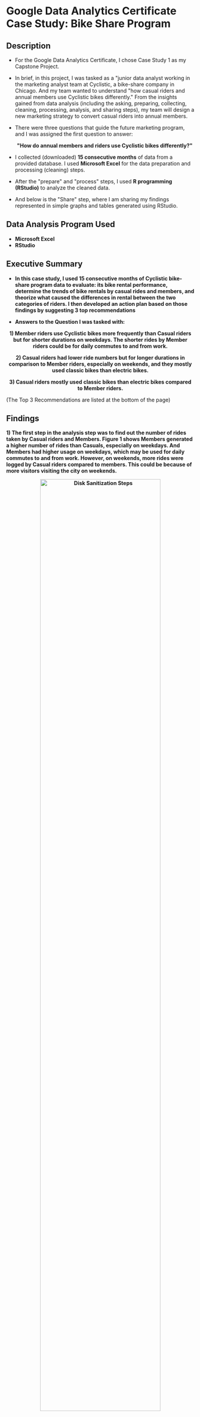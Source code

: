 <h1>Google Data Analytics Certificate Case Study: Bike Share Program</h1>

<h2>Description</h2>

- For the Google Data Analytics Certificate, I chose Case Study 1 as my Capstone Project. <br />
- In brief, in this project, I was tasked as a "junior data analyst working in the marketing analyst team at Cyclistic, a bike-share company in Chicago. And my team wanted to understand "how casual riders and annual members use Cyclistic bikes differently." From the insights gained from data analysis (including the asking, preparing, collecting, cleaning, processing, analysis, and sharing steps), my team will design a new marketing strategy to convert casual riders into annual members. <br />

- There were three questions that guide the future marketing program, and I was assigned the first question to answer:<br />
<b><p align="center">"How do annual members and riders use Cyclistic bikes differently?"</p></b>

- I collected (downloaded) <b>15 consecutive months</b> of data from a provided database. I used <b>Microsoft Excel</b> for the data preparation and processing (cleaning) steps.</b>

- After the "prepare" and "process" steps, I used <b>R programming (RStudio)</b> to analyze the cleaned data. </b>
- And below is the "Share" step, where I am sharing my findings represented in simple graphs and tables generated using RStudio. </b>
</b>


<h2>Data Analysis Program Used </h2>

- <b>Microsoft Excel</b>
- <b>RStudio</b>


<h2>Executive Summary</h2>

- <b>In this case study, I used 15 consecutive months of Cyclistic bike-share program data to evaluate: its bike rental performance, determine the trends of bike rentals by casual rides and members, and theorize what caused the differences in rental between the two categories of riders. I then developed an action plan based on those findings by suggesting 3 top recommendations</b>

- <b> Answers to the Question I was tasked with:
<p align="center">1) Member riders use Cyclistic bikes more frequently than Casual riders but for shorter durations on weekdays. The shorter rides by Member riders could be for daily commutes to and from work.
<p align="center">2) Casual riders had lower ride numbers but for longer durations in comparison to Member riders, especially on weekends, and they mostly used classic bikes than electric bikes.
<p align="center">3) Casual riders mostly used classic bikes than electric bikes compared to Member riders.</p></b>
(The Top 3 Recommendations are listed at the bottom of the page)


<h2>Findings</h2>


<b> 1) The first step in the analysis step was to find out the number of rides taken by Casual riders and Members. Figure 1 shows Members generated a higher number of rides than Casuals, especially on weekdays. And Members had higher usage on weekdays, which may be used for daily commutes to and from work.
However, on weekends, more rides were logged by Casual riders compared to members. This could be because of more visitors visiting the city on weekends. <b> <br/>
<p align="center">
<img src="Number of Rides.png" height="80%" width="80%" alt="Disk Sanitization Steps"/>
<p/><br />
<br />

2) The data was then analyzed for average ride durations logged by Casual riders and Members. Figure 2 shows Members had lower average ride durations Casual riders, but more often. The figure also shows Casual riders had longer ride durations on weekends than on weekdays, and this could be because they were visiting the city and used the bike for sightseeing. <br/>
<p align="center">
<img src="Average Ride Duration.png" height="80%" width="80%" alt="Disk Sanitization Steps"/>
<p/><br />

<br />
3) I also looked at the number of rides (3a) and average ride duration (3b) by month taken by Casual and Member riders. The overall trend shows that more rides were made in the Summer months, May to October, by both Casual and Member riders. Furthermore, higher average durations were logged from April to July. However, this trend did not coincide with the trend for the number of rides. <br/>
<p align="center">
3a)  <img src="Number of Rides By Month Dec to April.png" height="80%" width="80%" alt="Disk Sanitization Steps"/>
<p/><br />

<br /> <br/>
<p align="center">
3b)  <img src="Avg Ride Duration by Month Dec to April.png" height="80%" width="80%" alt="Disk Sanitization Steps"/>
<p/><br />

<br />
Lastly, I analyzed the data according to the type of bike used: how often and for how long. Figure  4a) show more Casual riders rented more electric bikes than casual bikes, while Member rides used both types of bikes relatively equally. Despite the higher usage of electric bikes, they were used for shorter durations than classic bikes. One of the reasons for this could be because of the higher price of renting electric bikes. <br/>
<p align="center">
4a)  <img src="Number of Rides by Bike Type.png" height="80%" width="80%" alt="Disk Sanitization Steps"/>
<p/><br />

<p align="center">
4b)  <img src="Duration of Ride by Bike Type.png" height="80%" width="80%" alt="Disk Sanitization Steps"/>
<p/><br />

<br />
I also analyzed the data to obtain the descriptive analysis for ride length, shown in the table below. The average and median ride lengths were longer for Casual riders <br/>
<p align="center">
<img src="https://i.imgur.com/AeZkvFQ.png" height="80%" width="80%" alt="Disk Sanitization Steps"/>
</p>

<h2>Top 3 Recommendations</h2>

- <b><p align="center">1) Promote and advertise to Casual Riders that the annual membership provides cheaper rates with longer ride durations for renting electric bikes, especially on the weekends.
<p align="center">2) Promote about the benefits that come with the annual membership, including in-app recommendations for local attractions, discounted prices for entrance fees, at local retailers (cafes, restaurants), and other partnership discount.
<p align="center">2) Promote that the membership can be used in other cities's bike rental program.</p></b>

